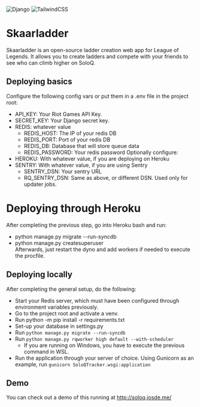 ![Django](https://img.shields.io/badge/django-%23092E20.svg?style=for-the-badge&logo=django&logoColor=white)
![TailwindCSS](https://img.shields.io/badge/tailwindcss-%2338B2AC.svg?style=for-the-badge&logo=tailwind-css&logoColor=white)

# Skaarladder
Skaarladder is an open-source ladder creation web app for League of Legends. It allows you to create ladders and compete with your friends to see who can climb higher on SoloQ.

## Deploying basics
Configure the following config vars or put them in a .env file in the project root:
  - API_KEY: Your Riot Games API Key.
  - SECRET_KEY: Your Django secret key.  
  - REDIS: whatever value
    - REDIS_HOST: The IP of your redis DB
    - REDIS_PORT: Port of your redis DB
    - REDIS_DB: Database that will store queue data
    - REDIS_PASSWORD: Your redis password
  Optionally configure:
  - HEROKU: With whatever value, if you are deploying on Heroku
  - SENTRY: With whatever value, if you are using Sentry
    - SENTRY_DSN: Your sentry URL
    - RQ_SENTRY_DSN: Same as above, or different DSN. Used only for updater jobs.

# Deploying through Heroku
After completing the previous step, go into Heroku bash and run:  
  - python manage.py migrate --run-syncdb
  - python manage.py createsuperuser  
Afterwards, just restart the dyno and add workers if needed to execute the procfile.
## Deploying locally
After completing the general setup, do the following:
  - Start your Redis server, which must have been configured through environment variables previously.
  - Go to the project root and activate a venv.  
  - Run python -m pip install -r requirements.txt
  - Set-up your database in settings.py
  - Run `python manage.py migrate --run-syncdb`
  - Run `python manage.py rqworker high default --with-scheduler`
    - If you are running on Windows, you have to execute the previous command in WSL. 
  - Run the application through your server of choice. Using Gunicorn as an example, run `gunicorn SoloQTracker.wsgi:application`
## Demo
You can check out a demo of this running at http://soloq.josde.me/
